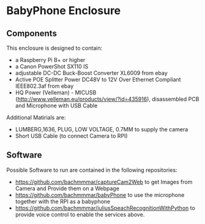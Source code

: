 # BabyPhone Enclosure

## Components
This enclosure is designed to contain:
- a Raspberry Pi B+ or higher
- a Canon PowerShot SX110 IS
- adjustable DC-DC Buck-Boost Converter XL6009 from ebay
- Active POE Splitter Power DC48V to 12V Over Ethernet Compliant IEEE802.3af from ebay
-  HQ Power (Velleman) - MICUSB (http://www.velleman.eu/products/view/?id=435916), disassembled PCB and Microphone with USB Cable

Additional Matirials are:
- LUMBERG,1636, PLUG, LOW VOLTAGE, 0.7MM to supply the camera
- Short USB Cable (to connect Camera to RPI)

## Software
Possible Software to run are contained in the following repositories:
- https://github.com/bachmmmar/captureCam2Web to get Images from Camera and Provide them on a Webpage
- https://github.com/bachmmmar/babyPhone to use the microphone together with the RPI as a babyphone
- https://github.com/bachmmmar/juliusSpeachRecognitionWithPython to provide voice control to enable the services above.


